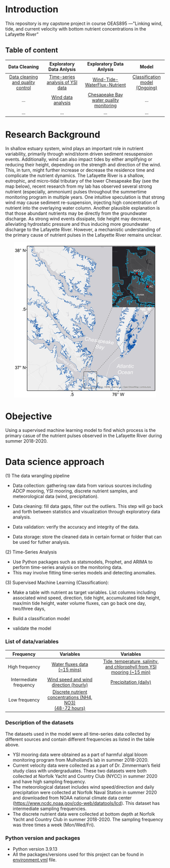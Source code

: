 # Introduction
This repository is my capstone project in course OEAS895 —"Linking wind, tide, and current velocity with bottom nutrient concentrations in the Lafayette River" 

## Table of content
|Data Cleaning|Exploratory Data Anlysis |                                                                              Exploratory Data Anlysis                                                                              |                                                                                Model                                                                                 |
|:-----------------:|:-------------------------------------:|:----------------------------------------------------------------------------------------------------------------------------------------------------------------------------------:|:--------------------------------------------------------------------------------------------------------------------------------------------------------------------:|
|[Data cleaning and quality control](https://github.com/Zhu-Yifan/Lafayette_River_Time_Series_Analysis/blob/master/notebooks/Data_cleaning_quality_control.ipynb)|[Time-series analysis of YSI data](https://github.com/Zhu-Yifan/Lafayette_River_Time_Series_Analysis/blob/master/notebooks/Time_Series_Analysis.ipynb)|[Wind-Tide-WaterFlux-Nutrient](https://github.com/Zhu-Yifan/Lafayette_River_Time_Series_Analysis/blob/master/notebooks/Wind_Tide_Nutrient_Part01_EDA.ipynb)| [Classification model <br> (Ongoing)](https://github.com/Zhu-Yifan/Lafayette_River_Time_Series_Analysis/blob/master/notebooks/Wind_Tide_Nutrient_Part02_Model.ipynb) |
|...|[Wind data analysis](https://github.com/Zhu-Yifan/Lafayette_River_Time_Series_Analysis/blob/master/notebooks/Wind_Analysis.ipynb)| [Chesapeake Bay water quality monitoring ](https://github.com/Zhu-Yifan/Lafayette_River_Time_Series_Analysis/blob/master/notebooks/Chesapeake_Bay_Program_Water_Quality_EDA.ipynb) |                                                                                 ...                                                                                  |
|...|...|                                                                                        ...                                                                                         |                                                                                 ...                                                                                  |


# Research Background
In shallow estuary system, wind plays an important role in nutrient variability, primarily through wind/storm driven sediment resuspension events. Additionally, wind can also impact tides by either amplifying or reducing their height, depending on the strength and direction of the wind. This, in turn, might further increase or decrease the residence time and complicate the nutrient dynamics. The Lafayette River is a shallow, eutrophic, and micro-tidal tributary of the lower Chesapeake Bay (see the map below), recent research from my lab has observed several strong nutrient (especially, ammonium) pulses throughout the summertime monitoring program in multiple years. One intuitive speculation is that strong wind may cause sediment re-suspension, injecting high concentration of nutrient into the overlaying water column. Another plausible explanation is that those abundant nutrients may be directly from the groundwater discharge. As strong wind events dissipate, tide height may decrease, alleviating hydrostatic pressure and thus inducing more groundwater discharge to the Lafayette River. However, a mechanistic understanding of the primary cause of nutrient pulses in the Lafayette River remains unclear. 

<p align="center">
  <img src="https://github.com/Zhu-Yifan/Lafayette_River_Time_Series_Analysis/blob/master/figures/Lafayette%20River_map.png" alt="Figure 1. Study area, showing two sampling sites, one at the Norfolk Yacht and Country Club (NYCC), near the mouth of the Lafayette River, and another at Ashland Circle (AC), near the headwaters of the Lafayette River. ">
</p>



# Obejective

Using a supervised machine learning model to find which process is the primary casue of the nutrient pulses observed in the Lafayette River during summer 2018-2020.
# Data science approach
  (1) The data wrangling pipeline
  
  
 * Data collection: gathering raw data from various sources including ADCP mooring, YSI mooring, discrete nutrient samples, and meteorological data (wind,     precipitation).  
  
 * Data cleaning: fill data gaps, filter out the outliers. This step will go back and forth between statistics and visualization through exploratory data analysis.  
  
 * 	Data validation: verify the accuracy and integrity of the data.   
  
 * 	Data storage: store the cleaned data in certain format or folder that can be used for futher analysis.
 
 (2) Time-Series Analysis
 * Use Python packages such as statsmodels, Prophet, and ARIMA to perform time-series analysis on the monitoring data.
 * This may involve fitting time-series models and detecting anomalies.
 
 
 (3) Supervised Machine Learning (Classification):
 
 * Make a table with nutrient as target variables. List columns including associated wind speed, direction, tide hight, accumulcated tide height, max/min tide height, water volume fluxes, can go back one day, two/three days,  
 
 * Build a classification model  
 
 * validate the model


### List of data/variables
|Frequency|                                                                                      Variables                                                                                      |Variables|
|:-----------------:|:-----------------------------------------------------------------------------------------------------------------------------------------------------------------------------------:|:------------------------:|
|High frequency|[Water fluxes data <br> (~15 mins)](https://github.com/Zhu-Yifan/Lafayette_River_Time_Series_Analysis/blob/master/data/processed/Waterflux_2020.csv)|[Tide, temperature, salinity, and chlorophyll from YSI mooring (~15 min)](https://github.com/Zhu-Yifan/Lafayette_River_Time_Series_Analysis/tree/master/data/interim/Mooring_2020)|
|Intermediate frequency  |             [Wind speed and wind direction (hourly)](https://github.com/Zhu-Yifan/Lafayette_River_Time_Series_Analysis/blob/master/data/external/Wind_hourly_2020.csv)              |[Precipitation (daily)](https://github.com/Zhu-Yifan/Lafayette_River_Time_Series_Analysis/blob/master/data/external/Precipitation_daily_2020.csv)|
|Low frequency | [Discrete nutrient concentrations (NH4, NO3) <br> (48-72 hours)](https://github.com/Zhu-Yifan/Lafayette_River_Time_Series_Analysis/blob/master/data/processed/Nutrient_2020_V4.CSV) |

### Description of the datasets 
  The datasets used in the model were all time-series data collected by different sources and contain different frequencies as listed in the table above.
  
  * YSI mooring data were obtained as a part of harmful algal bloom monitoring program from Mulholland’s lab in summer 2018-2020. 
  * Current velocity data were collected  as a part of Dr. Zimmerman’s field study class with undergraduates. These two datasets were both collected at Norfolk Yacht and Country Club (NYCC) in summer 2020 and have high sampling frequency. 
  * The meteorological dataset includes wind speed/direction and daily precipitation were collected at Norfolk Naval Station in summer 2020 and downloaded from NOAA national climate data center (https://www.ncdc.noaa.gov/cdo-web/datatools/lcd). This dataset has intermediate sampling frequencies. 
  * The discrete nutrient data were collected at bottom depth at Norfolk Yacht and Country Club in summer 2018-2020. The sampling frequency was three times a week (Mon/Wed/Fri). 

### Python version and packages

* Python version 3.9.13
* All the packages/versions used for this project can be found in [environment.yml](https://github.com/Zhu-Yifan/Lafayette_River_Time_Series_Analysis/blob/master/environment.yml) file.